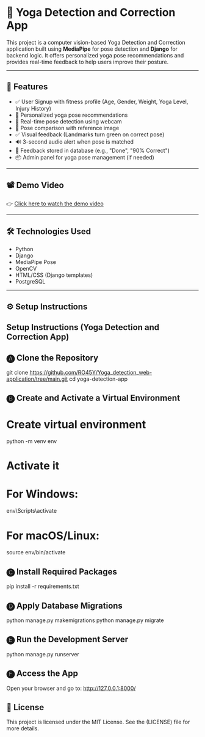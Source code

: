 # 🧘 Yoga Detection and Correction App

This project is a computer vision-based Yoga Detection and Correction application built using **MediaPipe** for pose detection and **Django** for backend logic. It offers personalized yoga pose recommendations and provides real-time feedback to help users improve their posture.

---

## 🚀 Features

- ✅ User Signup with fitness profile (Age, Gender, Weight, Yoga Level, Injury History)
- 🎯 Personalized yoga pose recommendations
- 📸 Real-time pose detection using webcam
- 🔁 Pose comparison with reference image
- ✅ Visual feedback (Landmarks turn green on correct pose)
- 🔊 3-second audio alert when pose is matched
- 🧠 Feedback stored in database (e.g., "Done", "90% Correct")
- 📦 Admin panel for yoga pose management (if needed)

---

## 📽️ Demo Video

👉 [Click here to watch the demo video](https://youtu.be/rV_VCi2HrVg?si=ZA0epIeLAgGF7Y8E)

---

## 🛠️ Technologies Used

- Python
- Django
- MediaPipe Pose
- OpenCV
- HTML/CSS (Django templates)
- PostgreSQL

---

## ⚙️ Setup Instructions


Setup Instructions (Yoga Detection and Correction App)
------------------------------------------------------

🅐 Clone the Repository
-----------------------
git clone https://github.com/RO45Y/Yoga_detection_web-application/tree/main.git
cd yoga-detection-app

🅑 Create and Activate a Virtual Environment
-------------------------------------------
# Create virtual environment
python -m venv env

# Activate it
# For Windows:
env\Scripts\activate

# For macOS/Linux:
source env/bin/activate

🅒 Install Required Packages
----------------------------
pip install -r requirements.txt

🅓 Apply Database Migrations
----------------------------
python manage.py makemigrations
python manage.py migrate

🅔 Run the Development Server
-----------------------------
python manage.py runserver

🅕 Access the App
-----------------
Open your browser and go to:
http://127.0.0.1:8000/


## 📜 License

This project is licensed under the MIT License. See the (LICENSE) file for more details.

   

